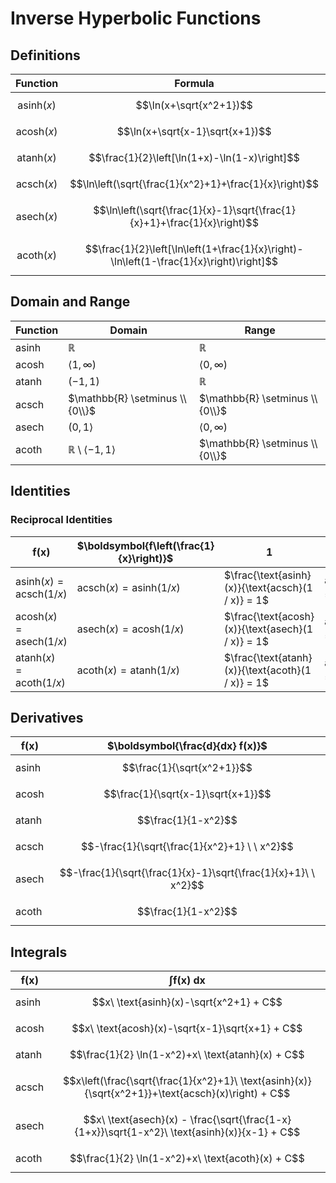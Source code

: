 # Inverse Hyperbolic Functions

## Definitions

| Function | Formula |
|--|--|
| $$\text{asinh}(x)$$ | $$\ln(x+\sqrt{x^2+1})$$ |
| $$\text{acosh}(x)$$ | $$\ln(x+\sqrt{x-1}\sqrt{x+1})$$ |
| $$\text{atanh}(x)$$ | $$\frac{1}{2}\left[\ln(1+x)-\ln(1-x)\right]$$ |
| $$\text{acsch}(x)$$ | $$\ln\left(\sqrt{\frac{1}{x^2}+1}+\frac{1}{x}\right)$$ |
| $$\text{asech}(x)$$ | $$\ln\left(\sqrt{\frac{1}{x}-1}\sqrt{\frac{1}{x}+1}+\frac{1}{x}\right)$$ |
| $$\text{acoth}(x)$$ | $$\frac{1}{2}\left[\ln\left(1+\frac{1}{x}\right)-\ln\left(1-\frac{1}{x}\right)\right]$$ |

## Domain and Range

| Function | Domain | Range |
|--|--|--|
| asinh | $\mathbb{R}$ | $\mathbb{R}$ |
| acosh | $\langle 1,\infty )$ | $\langle 0,\infty )$ |
| atanh | $(-1,1)$ | $\mathbb{R}$ |
| acsch | $\mathbb{R} \setminus \\{0\\}$ | $\mathbb{R} \setminus \\{0\\}$ |
| asech | $(0,1\rangle$ | $\langle 0,\infty )$ |
| acoth | $\mathbb{R} \setminus \langle -1,1 \rangle$ | $\mathbb{R} \setminus \\{0\\}$ |

## Identities

### Reciprocal Identities

| $\boldsymbol{f(x)}$ | $\boldsymbol{f\left(\frac{1}{x}\right)}$ | $\boldsymbol{1}$ | $\boldsymbol{f^2(x)}$ |
|--|--|--|--|
| $\text{asinh}(x) = \text{acsch}(1 / x)$ | $\text{acsch}(x) = \text{asinh}(1 / x)$ | $\frac{\text{asinh}(x)}{\text{acsch}(1 / x)} = 1$ | $\text{asinh}(x)\text{acsch}(1 / x) = \text{asinh}^2(x)$ |
| $\text{acosh}(x) = \text{asech}(1 / x)$ | $\text{asech}(x) = \text{acosh}(1 / x)$ | $\frac{\text{acosh}(x)}{\text{asech}(1 / x)} = 1$ | $\text{acosh}(x)\text{asech}(1 / x) = \text{acosh}^2(x)$ |
| $\text{atanh}(x) = \text{acoth}(1 / x)$ | $\text{acoth}(x) = \text{atanh}(1 / x)$ | $\frac{\text{atanh}(x)}{\text{acoth}(1 / x)} = 1$ | $\text{atanh}(x)\text{acoth}(1 / x) = \text{atanh}^2(x)$ |

## Derivatives

| $\boldsymbol{f(x)}$ | $\boldsymbol{\frac{d}{dx} f(x)}$ |
|--|--|
| asinh | $$\frac{1}{\sqrt{x^2+1}}$$ |
| acosh | $$\frac{1}{\sqrt{x-1}\sqrt{x+1}}$$ |
| atanh | $$\frac{1}{1-x^2}$$ |
| acsch | $$-\frac{1}{\sqrt{\frac{1}{x^2}+1} \ \ x^2}$$ |
| asech | $$-\frac{1}{\sqrt{\frac{1}{x}-1}\sqrt{\frac{1}{x}+1}\ \  x^2}$$ |
| acoth | $$\frac{1}{1-x^2}$$ |

## Integrals

| $\boldsymbol{f(x)}$ | $\boldsymbol{\int f(x)\ dx}$ |
|--|--|
| asinh | $$x\ \text{asinh}(x)-\sqrt{x^2+1} + C$$ |
| acosh | $$x\ \text{acosh}(x)-\sqrt{x-1}\sqrt{x+1} + C$$ |
| atanh | $$\frac{1}{2} \ln(1-x^2)+x\ \text{atanh}(x) + C$$ |
| acsch | $$x\left(\frac{\sqrt{\frac{1}{x^2}+1}\ \text{asinh}(x)}{\sqrt{x^2+1}}+\text{acsch}(x)\right) + C$$ |
| asech | $$x\ \text{asech}(x) - \frac{\sqrt{\frac{1-x}{1+x}}\sqrt{1-x^2}\ \text{asinh}(x)}{x-1} + C$$ |
| acoth | $$\frac{1}{2} \ln(1-x^2)+x\ \text{acoth}(x) + C$$ |


